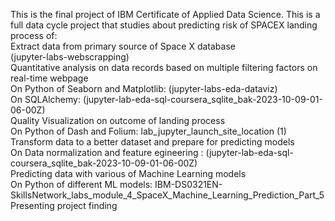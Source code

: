 This is the final project of IBM Certificate of Applied Data Science. This is a full data cycle project that studies about predicting risk of SPACEX landing process of: <br>
  Extract data from primary source of Space X database  <br>
    (jupyter-labs-webscrapping) <br>
  Quantitative analysis on data records based on multiple filtering factors on real-time webpage  <br>
    On Python of Seaborn and Matplotlib: (jupyter-labs-eda-dataviz) <br>
    On SQLAlchemy: (jupyter-lab-eda-sql-coursera_sqlite_bak-2023-10-09-01-06-00Z) <br>
  Quality Visualization on outcome of landing process <br>
    On Python of Dash and Folium: lab_jupyter_launch_site_location (1) <br>
  Transform data to a better dataset and prepare for predicting models <br>
    On Data normalization and feature egineering : (jupyter-lab-eda-sql-coursera_sqlite_bak-2023-10-09-01-06-00Z) <br>
  Predicting data with various of Machine Learning models <br>
    On Python of different ML models: IBM-DS0321EN-SkillsNetwork_labs_module_4_SpaceX_Machine_Learning_Prediction_Part_5<br>
  Presenting project finding <br>
